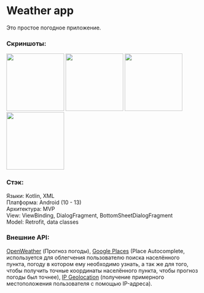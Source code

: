 # Weather app

Это простое погодное приложение.

### Скриншоты:
<p align="left">
  <img src="https://github.com/LittleDevo4ka/images/raw/main/Weather-app/1.png" width="150" />
  <img src="https://github.com/LittleDevo4ka/images/raw/main/Weather-app/2.png" width="150" />
  <img src="https://github.com/LittleDevo4ka/images/raw/main/Weather-app/3.png" width="150" />
  <img src="https://github.com/LittleDevo4ka/images/raw/main/Weather-app/4.png" width="150" />
</p>

### Стэк:  
Языки: Kotlin, XML  
Платформа: Android (10 - 13)  
Архитектура: MVP  
View: ViewBinding, DialogFragment, BottomSheetDialogFragment  
Model: Retrofit, data classes 

### Внешние API:  
<a href="https://openweathermap.org/">OpenWeather</a> (Прогноз погоды),
<a href="https://developers.google.com/maps/documentation/places/web-service/overview">Google Places</a> (Place Autocomplete,
используется для облегчения пользователю поиска населённого пункта, погоду в котором ему необходимо узнать, а так же для того, чтобы
получить точные координаты населённого пункта, чтобы прогноз погоды был точнее),
<a href="https://ip-api.com/">IP Geolocation</a> (получение примерного местоположения пользователя с помощью IP-адреса).
